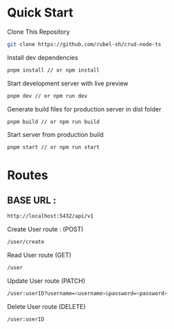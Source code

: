 # Quick Start

Clone This Repository

```sh
git clone https://github.com/rubel-sh/crud-node-ts
```

Install dev dependencies

```sh
pnpm install // or npm install
```

Start development server with live preview

```sh
pnpm dev // or npm run dev
```

Generate build files for production server in dist folder

```sh
pnpm build // or npm run build
```

Start server from production build

```sh
pnpm start // or npm run start
```

# Routes

## BASE URL :

```sh
http://localhost:5432/api/v1
```

Create User route : (POST)

```sh
/user/create
```

Read User route (GET)

```sh
/user
```

Update User route (PATCH)

```sh
/user:userID?username=<username>&password=<password>
```

Delete User route (DELETE)

```sh
/user:userID
```
